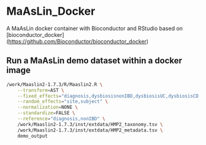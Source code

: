 # MaAsLin_Docker
A MaAsLin docker container with Bioconductor and RStudio based on [bioconductor_docker] (https://github.com/Bioconductor/bioconductor_docker) 




## Run a MaAsLin demo dataset within a docker image
```bash
/work/Maaslin2-1.7.3/R/Maaslin2.R \
    --transform=AST \
    --fixed_effects="diagnosis,dysbiosisnonIBD,dysbiosisUC,dysbiosisCD,antibiotics,age" \
    --random_effects="site,subject" \
    --normalization=NONE \
    --standardize=FALSE \
    --reference="diagnosis,nonIBD" \
    /work/Maaslin2-1.7.3/inst/extdata/HMP2_taxonomy.tsv \
    /work/Maaslin2-1.7.3/inst/extdata/HMP2_metadata.tsv \
    demo_output
```
